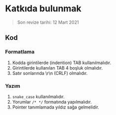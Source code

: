 # Katkıda bulunmak

> Son revize tarihi: 12 Mart 2021

## Kod

### Formatlama

1. Kodda girintilerde (indention) TAB kullanılmalıdır.
2. Girintilerde kullanılan TAB 4 boşluk olmalıdır.
3. Satır sonlarında \r\n (CRLF) olmalıdır.

### Yazım

1. `snake_case` kullanılmalıdır.
2. Yorumlar `/* */` formatında yapılmalıdır.
3. Pointer tanımlamada yıldız sağa gelmelidir.
